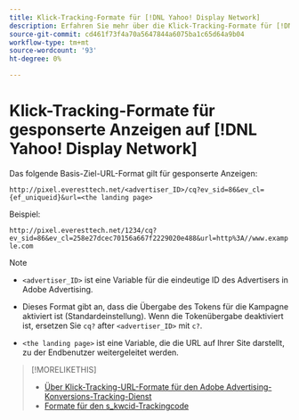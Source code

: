 ```yaml
---
title: Klick-Tracking-Formate für [!DNL Yahoo! Display Network]
description: Erfahren Sie mehr über die Klick-Tracking-Formate für [!DNL Yahoo! Display Network] Konten.
source-git-commit: cd461f73f4a70a5647844a6075ba1c65d64a9b04
workflow-type: tm+mt
source-wordcount: '93'
ht-degree: 0%

---
```


# Klick-Tracking-Formate für gesponserte Anzeigen auf [!DNL Yahoo! Display Network]

Das folgende Basis-Ziel-URL-Format gilt für gesponserte Anzeigen:

`http://pixel.everesttech.net/<advertiser_ID>/cq?ev_sid=86&ev_cl={ef_uniqueid}&url=<the landing page>`

Beispiel:

`http://pixel.everesttech.net/1234/cq?ev_sid=86&ev_cl=258e27dcec70156a667f2229020e488&url=http%3A//www.example.com`

>[!NOTE]
>
>* `<advertiser_ID>` ist eine Variable für die eindeutige ID des Advertisers in Adobe Advertising.
>
>* Dieses Format gibt an, dass die Übergabe des Tokens für die Kampagne aktiviert ist (Standardeinstellung). Wenn die Tokenübergabe deaktiviert ist, ersetzen Sie `cq?` after `<advertiser_ID>` mit `c?`.
>
>* `<the landing page>` ist eine Variable, die die URL auf Ihrer Site darstellt, zu der Endbenutzer weitergeleitet werden.


>[!MORELIKETHIS]
>
>* [Über Klick-Tracking-URL-Formate für den Adobe Advertising-Konversions-Tracking-Dienst](formats-click-tracking-about.md)
>* [Formate für den s\_kwcid-Trackingcode](skwcid-tracking-parameter.md)

